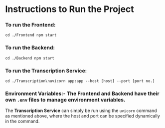# Instructions to Run the Project
### To run the Frontend:
```cd ./Frontend npm start```
### To run the Backend:
```cd ./Backend npm start```
### To run the Transcription Service:
```cd ./Transcription\nuvicorn app:app --host [host] --port [port no.]```
### Environment Variables:- The **Frontend** and **Backend** have their own `.env` files to manage environment variables.
The **Transcription Service** can simply be run using the `uvicorn` command as mentioned above, where the host and port can be specified dynamically in the command.

